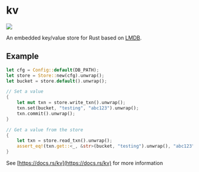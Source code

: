 # kv

<a href="https://crates.io/crates/kv">
    <img src="https://img.shields.io/crates/v/kv.svg">
</a>

An embedded key/value store for Rust based on [LMDB](https://github.com/LMDB/lmdb).


## Example


```rust
let cfg = Config::default(DB_PATH);
let store = Store::new(cfg).unwrap();
let bucket = store.default().unwrap();

// Set a value
{
    let mut txn = store.write_txn().unwrap();
    txn.set(bucket, "testing", "abc123").unwrap();
    txn.commit().unwrap();
}

// Get a value from the store
{
    let txn = store.read_txn().unwrap();
    assert_eq!(txn.get::<_, &str>(bucket, "testing").unwrap(), "abc123");
}
```

See [https://docs.rs/kv](https://docs.rs/kv) for more information


